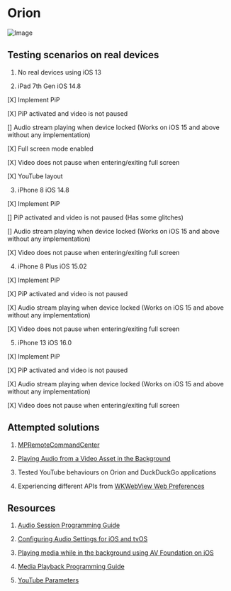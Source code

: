 # Orion

![Image](./IMG_0131.PNG)


## Testing scenarios on real devices

1. No real devices using iOS 13

2. iPad 7th Gen iOS 14.8

[X] Implement PiP

[X] PiP activated and video is not paused

[] Audio stream playing when device locked (Works on iOS 15 and above without any implementation)

[X] Full screen mode enabled

[X] Video does not pause when entering/exiting full screen

[X] YouTube layout

3. iPhone 8 iOS 14.8

[X] Implement PiP

[] PiP activated and video is not paused (Has some glitches)

[] Audio stream playing when device locked (Works on iOS 15 and above without any implementation)

[X] Video does not pause when entering/exiting full screen


4. iPhone 8 Plus iOS 15.02

[X] Implement PiP

[X] PiP activated and video is not paused

[X] Audio stream playing when device locked (Works on iOS 15 and above without any implementation)

[X] Video does not pause when entering/exiting full screen

5. iPhone 13 iOS 16.0

[X] Implement PiP

[X] PiP activated and video is not paused

[X] Audio stream playing when device locked (Works on iOS 15 and above without any implementation)

[X] Video does not pause when entering/exiting full screen

## Attempted solutions
1. [MPRemoteCommandCenter](https://developer.apple.com/documentation/mediaplayer/mpremotecommandcenter)

2. [Playing Audio from a Video Asset in the Background](https://developer.apple.com/documentation/avfoundation/media_playback/creating_a_basic_video_player_ios_and_tvos/playing_audio_from_a_video_asset_in_the_background)

3. Tested YouTube behaviours on Orion and DuckDuckGo applications

4. Experiencing different APIs from [WKWebView Web Preferences](https://developer.apple.com/documentation/webkit/webpreferences)

## Resources

1. [Audio Session Programming Guide](https://developer.apple.com/library/archive/documentation/Audio/Conceptual/AudioSessionProgrammingGuide/Introduction/Introduction.html#//apple_ref/doc/uid/TP40007875)

2. [Configuring Audio Settings for iOS and tvOS](https://developer.apple.com/library/archive/documentation/AudioVideo/Conceptual/MediaPlaybackGuide/Contents/Resources/en.lproj/ConfiguringAudioSettings/ConfiguringAudioSettings.html#//apple_ref/doc/uid/TP40016757-CH9-SW1)

3. [Playing media while in the background using AV Foundation on iOS](https://developer.apple.com/library/archive/qa/qa1668/_index.html)

4. [Media Playback Programming Guide](https://developer.apple.com/library/archive/documentation/AudioVideo/Conceptual/MediaPlaybackGuide/Contents/Resources/en.lproj/ConfiguringAudioSettings/ConfiguringAudioSettings.html#//apple_ref/doc/uid/TP40016757-CH9-SW1)

5. [YouTube Parameters](https://developers.google.com/youtube/player_parameters)

